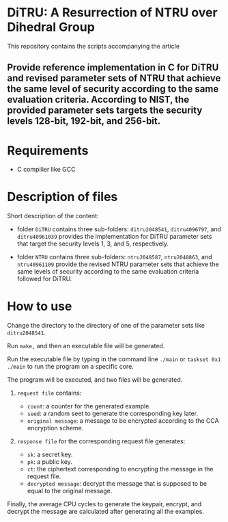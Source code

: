 # DiTRU: A Resurrection of NTRU over Dihedral Group
This repository contains the scripts accompanying the article

## Provide reference implementation in C for DiTRU and revised parameter sets of NTRU that achieve the same level of security according to the same evaluation criteria. According to NIST, the provided parameter sets targets the security levels 128-bit, 192-bit, and 256-bit.



# Requirements

* C compilier like GCC


# Description of files
Short description of the content:
* folder `DiTRU` contains three sub-folders: `ditru2048541`, `ditru4096797`, and `ditru40961039` provides the implementation for DiTRU parameter sets that target the security levels 1, 3, and 5, respectively.

* folder `NTRU` contains three sub-folders:
`ntru2048587`, `ntru2048863`, and `ntru40961109` provide the revised NTRU parameter sets that achieve the same levels of security according to the same evaluation criteria followed for DiTRU.


# How to use

Change the directory to the directory of one of the parameter sets like `ditru2048541`.

Run `make,` and then an executable file will be generated.

Run the executable file by typing in the command line `./main` or `taskset 0x1 ./main` to run the program on a specific core.

The program will be executed, and two files will be generated. 

1. `request file` contains: 
    - `count`: a counter for the generated example.
    - `seed`: a random seet to generate the corresponding key later.
    - `original message`: a message to be encrypted according to the CCA encryption scheme.

2. `response file` for the corresponding request file generates:
    - `sk`: a secret key.
    - `pk`: a public key.
    - `ct`: the ciphertext corresponding to encrypting the message in the request file.
    - `decrypted message`: decrypt the message that is supposed to be equal to the original message.

Finally, the average CPU cycles to generate the keypair, encrypt, and decrypt the message are calculated after generating all the examples.
